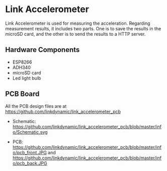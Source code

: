 # Link Accelerometer
Link Accelerometer is used for measuring the acceleration. Regarding measurement results, it includes two parts. One is to save the results in the microSD card, and the other is to send the results to a HTTP server.

## Hardware Components
 * ESP8266
 * ADH340
 * microSD card
 * Led light bulb

## PCB Board
All the PCB design files are at https://github.com/linkdynamic/link_accelerometer_pcb
 * Schematic: https://github.com/linkdynamic/link_accelerometer_pcb/blob/master/info/Schematic.svg
 
 * PCB: https://github.com/linkdynamic/link_accelerometer_pcb/blob/master/info/pcb_front.JPG and https://github.com/linkdynamic/link_accelerometer_pcb/blob/master/info/pcb_back.JPG

